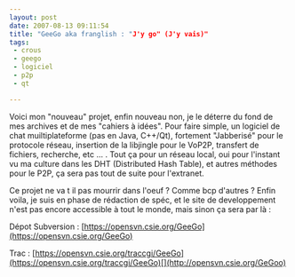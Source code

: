 ```yaml
---
layout: post
date: 2007-08-13 09:11:54
title: "GeeGo aka franglish : "J'y go" (J'y vais)"
tags:
 - crous
 - geego
 - logiciel
 - p2p
 - qt

---
```


Voici mon "nouveau" projet, enfin nouveau non, je le déterre du fond de mes archives et de mes "cahiers à idées". Pour faire simple, un logiciel de chat muiltiplateforme (pas en Java, C++/Qt), fortement "Jabberisé" pour le protocole réseau, insertion de la libjingle pour le VoP2P, transfert de fichiers, recherche, etc ... . Tout ça pour un réseau local, oui pour l'instant vu ma culture dans les DHT (Distributed Hash Table), et autres méthodes pour le P2P, ça sera pas tout de suite pour l'extranet.

Ce projet ne va t il pas mourrir dans l'oeuf ? Comme bcp d'autres ? Enfin voila, je suis en phase de rédaction de spéc, et le site de developpement n'est pas encore accessible à tout le monde, mais sinon ça sera par là :

Dépot Subversion : [https://opensvn.csie.org/GeeGo](https://opensvn.csie.org/GeeGo)

Trac : [https://opensvn.csie.org/traccgi/GeeGo](https://opensvn.csie.org/traccgi/GeeGo)[](http://opensvn.csie.org/GeGoo)


